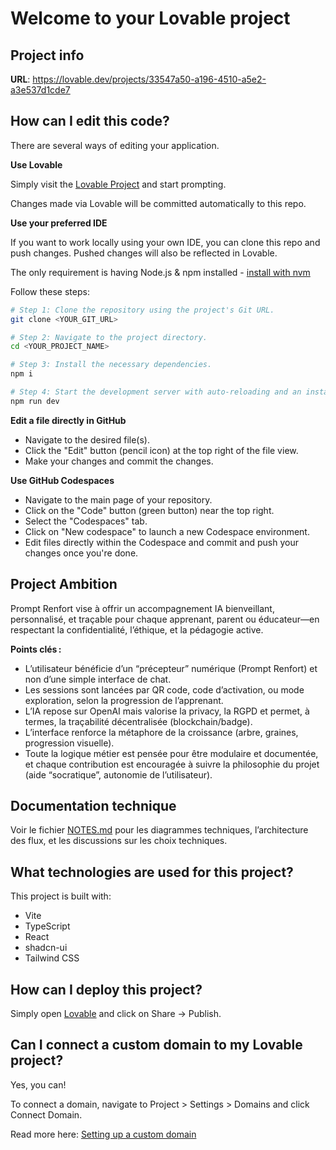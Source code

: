 # Welcome to your Lovable project

## Project info

**URL**: https://lovable.dev/projects/33547a50-a196-4510-a5e2-a3e537d1cde7

## How can I edit this code?

There are several ways of editing your application.

**Use Lovable**

Simply visit the [Lovable Project](https://lovable.dev/projects/33547a50-a196-4510-a5e2-a3e537d1cde7) and start prompting.

Changes made via Lovable will be committed automatically to this repo.

**Use your preferred IDE**

If you want to work locally using your own IDE, you can clone this repo and push changes. Pushed changes will also be reflected in Lovable.

The only requirement is having Node.js & npm installed - [install with nvm](https://github.com/nvm-sh/nvm#installing-and-updating)

Follow these steps:

```sh
# Step 1: Clone the repository using the project's Git URL.
git clone <YOUR_GIT_URL>

# Step 2: Navigate to the project directory.
cd <YOUR_PROJECT_NAME>

# Step 3: Install the necessary dependencies.
npm i

# Step 4: Start the development server with auto-reloading and an instant preview.
npm run dev
```

**Edit a file directly in GitHub**

- Navigate to the desired file(s).
- Click the "Edit" button (pencil icon) at the top right of the file view.
- Make your changes and commit the changes.

**Use GitHub Codespaces**

- Navigate to the main page of your repository.
- Click on the "Code" button (green button) near the top right.
- Select the "Codespaces" tab.
- Click on "New codespace" to launch a new Codespace environment.
- Edit files directly within the Codespace and commit and push your changes once you're done.

## Project Ambition

Prompt Renfort vise à offrir un accompagnement IA bienveillant, personnalisé, et traçable pour chaque apprenant, parent ou éducateur—en respectant la confidentialité, l’éthique, et la pédagogie active.

**Points clés :**
- L’utilisateur bénéficie d’un “précepteur” numérique (Prompt Renfort) et non d’une simple interface de chat.
- Les sessions sont lancées par QR code, code d’activation, ou mode exploration, selon la progression de l’apprenant.
- L’IA repose sur OpenAI mais valorise la privacy, la RGPD et permet, à termes, la traçabilité décentralisée (blockchain/badge).
- L’interface renforce la métaphore de la croissance (arbre, graines, progression visuelle).
- Toute la logique métier est pensée pour être modulaire et documentée, et chaque contribution est encouragée à suivre la philosophie du projet (aide “socratique”, autonomie de l’utilisateur).

## Documentation technique

Voir le fichier [NOTES.md](./NOTES.md) pour les diagrammes techniques, l’architecture des flux, et les discussions sur les choix techniques.

## What technologies are used for this project?

This project is built with:

- Vite
- TypeScript
- React
- shadcn-ui
- Tailwind CSS

## How can I deploy this project?

Simply open [Lovable](https://lovable.dev/projects/33547a50-a196-4510-a5e2-a3e537d1cde7) and click on Share -> Publish.

## Can I connect a custom domain to my Lovable project?

Yes, you can!

To connect a domain, navigate to Project > Settings > Domains and click Connect Domain.

Read more here: [Setting up a custom domain](https://docs.lovable.dev/tips-tricks/custom-domain#step-by-step-guide)

